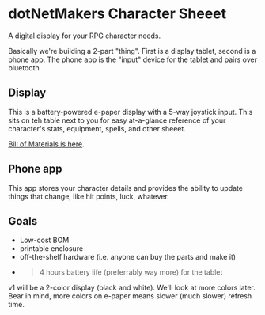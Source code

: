 # dotNetMakers Character Sheeet

A digital display for your RPG character needs.

Basically we're building a 2-part "thing".  First is a display tablet, second is a phone app.  The phone app is the "input" device for the tablet and pairs over bluetooth

## Display

This is a battery-powered e-paper display with a 5-way joystick input.  This sits on teh table next to you for easy at-a-glance reference of your character's stats, equipment, spells, and other sheeet.

[Bill of Materials is here](Docs/bom.md).

## Phone app

This app stores your character details and provides the ability to update things that change, like hit points, luck, whatever.

## Goals

- Low-cost BOM
- printable enclosure
- off-the-shelf hardware (i.e. anyone can buy the parts and make it)
- > 4 hours battery life (preferrably way more) for the tablet

v1 will be a 2-color display (black and white).  We'll look at more colors later.  Bear in mind, more colors on e-paper means slower (much slower) refresh time.
